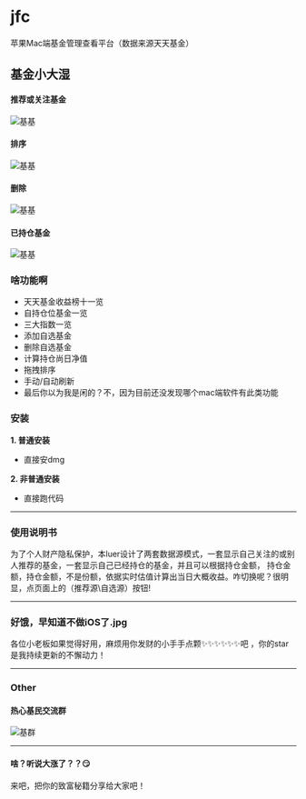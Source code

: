 # jfc
苹果Mac端基金管理查看平台（数据来源天天基金）

## 基金小大湿
#### 推荐或关注基金
![基基](https://github.com/Hurdery/jfc/blob/master/resource/1.png)
#### 排序
![基基](https://github.com/Hurdery/jfc/blob/master/resource/2.png)
#### 删除
![基基](https://github.com/Hurdery/jfc/blob/master/resource/3.png)
#### 已持仓基金
![基基](https://github.com/Hurdery/jfc/blob/master/resource/4.png)

### 啥功能啊

* 天天基金收益榜十一览
* 自持仓位基金一览
* 三大指数一览
* 添加自选基金
* 删除自选基金
* 计算持仓尚日净值
* 拖拽排序
* 手动/自动刷新
* 最后你以为我是闲的？不，因为目前还没发现哪个mac端软件有此类功能

### 安装

**1. 普通安装**

* 直接安dmg

**2. 非普通安装**

* 直接跑代码

---

### 使用说明书

为了个人财产隐私保护，本luer设计了两套数据源模式，一套显示自己关注的或别人推荐的基金，一套显示自己已经持仓的基金，并且可以根据持仓金额，
持仓金额，持仓金额，不是份额，依据实时估值计算出当日大概收益。咋切换呢？很明显，点页面上的（推荐源\自选源）按钮!

--- 

### 好饿，早知道不做iOS了.jpg

各位小老板如果觉得好用，麻烦用你发财的小手手点颗✨✨✨✨✨✨吧 ，你的star是我持续更新的不懈动力！

---

### Other

#### 热心基民交流群

![基群](https://github.com/Hurdery/jfc/blob/master/resource/%E7%83%AD%E5%BF%83%E5%9F%BA%E6%B0%91.jpg)

--- 

#### 啥？听说大涨了？？😏

来吧，把你的致富秘籍分享给大家吧！

